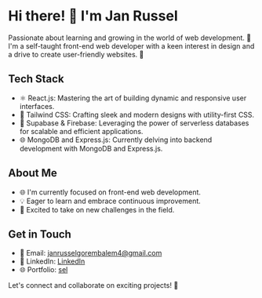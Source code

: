 # Hi there! 👋 I'm Jan Russel

Passionate about learning and growing in the world of web development. 🌱 I'm a self-taught front-end web developer with a keen interest in design and a drive to create user-friendly websites. 🚀

## Tech Stack
- ⚛️ React.js: Mastering the art of building dynamic and responsive user interfaces.
- 🎨 Tailwind CSS: Crafting sleek and modern designs with utility-first CSS.
- 🚀 Supabase & Firebase: Leveraging the power of serverless databases for scalable and efficient applications.
- 🌐 MongoDB and Express.js: Currently delving into backend development with MongoDB and Express.js.

## About Me
- 🌐 I'm currently focused on front-end web development.
- 💡 Eager to learn and embrace continuous improvement.
- 🚀 Excited to take on new challenges in the field.

## Get in Touch
- 📧 Email: [janrusselgorembalem4@gmail.com](mailto:janrusselgorembalem4@gmail.com)
- 📰 LinkedIn: [LinkedIn](https://twitter.com/your_twitter_handle)
- 🌐 Portfolio: [sel](https://selelel.github.io/portfolio)

Let's connect and collaborate on exciting projects! 🤝
